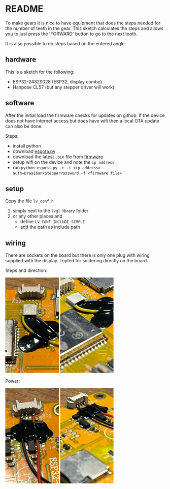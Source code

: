 # README #

To make gears it is nice to have equipment that does the steps needed for the number of teeth in 
the gear. This sketch calculates the steps and allows you to just press the 'FORWARD' 
button to go to the next tooth.

It is also possible to do steps based on the entered angle.

## hardware ##
This is a sketch for the following:
- ESP32-2432S028 (ESP32, display combo)
- Hanpose CL57 (but any stepper driver will work)

## software ##
After the initial load the firmware checks for updates on github. If the device does not have internet access but does have wifi then a local OTA update can also be done.

Steps:
- install python
- download [espota.py](https://github.com/esp8266/Arduino/blob/master/tools/espota.py)
- download the latest `.bin` file from [firmware](https://github.com/MilovdZee/DraaibankStepper-v2/tree/main/firmware)
- setup wifi on the device and note the `ip address`
- run `python espota.py -r -i <ip address> --auth=DraaibankStepperPassword -f <firmware file>`

## setup ##
Copy the file `lv_conf.h`
1. simply next to the `lvgl` library folder
2. or any other places and
   - define `LV_CONF_INCLUDE_SIMPLE`
   - add the path as include path

## wiring ##
There are sockets on the board but there is only one plug with wiring supplied with the display. I opted for soldering directly on the board.

Steps and direction:

<img src="https://raw.githubusercontent.com/MilovdZee/DraaibankStepper-v2/main/images/Pulse_and_direction_1.jpeg" height=300/> <img src="https://raw.githubusercontent.com/MilovdZee/DraaibankStepper-v2/main/images/Pulse_and_direction_2.jpeg" height=300/>

Power:

<img src="https://raw.githubusercontent.com/MilovdZee/DraaibankStepper-v2/main/images/Power_1.jpeg" height=300/> <img src="https://raw.githubusercontent.com/MilovdZee/DraaibankStepper-v2/main/images/Power_2.jpeg" height=300/>